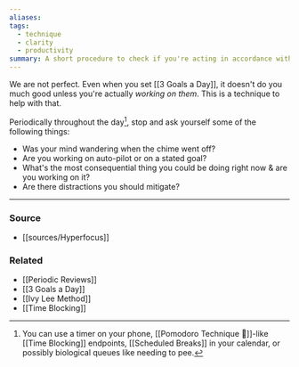 ```yaml
---
aliases: 
tags:
  - technique
  - clarity
  - productivity
summary: A short procedure to check if you're acting in accordance with your intentions.
---
```

We are not perfect. Even when you set [[3 Goals a Day]], it doesn't do you much good unless you're actually *working on them*. This is a technique to help with that.

Periodically throughout the day[^1], stop and ask yourself some of the following things:

- Was your mind wandering when the chime went off?
- Are you working on auto-pilot or on a stated goal?
- What's the most consequential thing you could be doing right now & are you working on it?
- Are there distractions you should mitigate?

[^1]: You can use a timer on your phone, [[Pomodoro Technique 🍅]]-like [[Time Blocking]] endpoints, [[Scheduled Breaks]] in your calendar, or possibly biological queues like needing to pee. 

---
### Source
- [[sources/Hyperfocus]]

### Related
- [[Periodic Reviews]]
- [[3 Goals a Day]]
- [[Ivy Lee Method]]
- [[Time Blocking]]